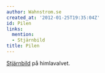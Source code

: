 ```yaml
---
author: Wahnstrom.se
created_at: '2012-01-25T19:35:04Z'
id: Pilen
links:
  mention:
  - Stjärnbild
title: Pilen
---
```


[Stjärnbild] på himlavalvet.

  [Stjärnbild]: Stjärnbild